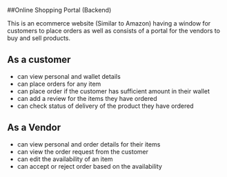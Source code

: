 ##Online Shopping Portal (Backend)

This is an ecommerce website (Similar to Amazon) having a window for customers to place orders as well as consists of a portal for the vendors to buy and sell products.

## As a customer
   * can view personal and wallet details
   * can place orders for any item
   * can place order if the customer has sufficient amount in their wallet
   * can add a review for the items they have ordered
   * can check status of delivery of the product they have ordered
   
## As a Vendor
   * can view personal and order details for their items
   * can view the order request from the customer
   * can edit the availability of an item
   * can accept or reject order based on the availability
   

   
